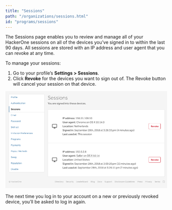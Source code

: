 ```yaml
---
title: "Sessions"
path: "/organizations/sessions.html"
id: "programs/sessions"
---
```


The Sessions page enables you to review and manage all of your HackerOne sessions on all of the devices you’ve signed in to within the last 90 days. All sessions are stored with an IP address and user agent that you can revoke at any time.  

To manage your sessions:
1. Go to your profile’s <b>Settings > Sessions</b>.
2. Click <b>Revoke</b> for the devices you want to sign out of. The Revoke button will cancel your session on that device.

![sessions-1](./images/sessions-1.png)

The next time you log in to your account on a new or previously revoked device, you’ll be asked to log in again.
